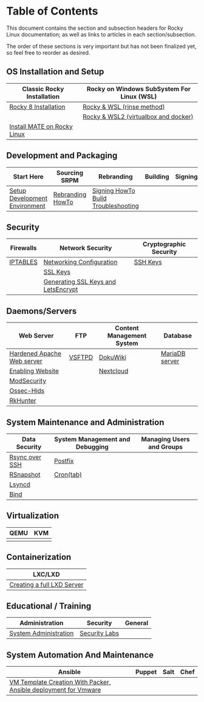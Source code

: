 # Table of Contents

This document contains the section and subsection headers for Rocky Linux documentation; as well as links to articles in each section/subsection.

The order of these sections is very important but has not been finalized yet, so feel free to reorder as desired.

## OS Installation and Setup
| Classic Rocky Installation | Rocky on Windows SubSystem For Linux (WSL) |
| --- |  --- |
| [Rocky 8 Installation](guides/rocky-8-installation.md) | [Rocky & WSL (rinse method)](guides/rocky_to_wsl_howto.md) |
| | [Rocky & WSL2 (virtualbox and docker)](guides/import_rocky_to_wsl_howto.md) |
| [Install MATE on Rocky Linux](guides/mate_installation.md) |  |

## Development and Packaging

Start Here | Sourcing SRPM | Rebranding | Building | Signing | Deployment
--- | --- | --- | --- | --- | ---
[Setup Development Environment](guides/development/package_dev_start.md) | [Rebranding HowTo](guides/development/package_debranding.md) | [Signing HowTo](guides/development/package_signing.md) [Build Troubleshooting](guides/development/package_build_troubleshooting.md)


## Security

| Firewalls | Network Security | Cryptographic Security |
| --- | --- | --- |
|[IPTABLES](guides/enabling_iptables_firewall.md) | [Networking Configuration](guides/basic_network_configuration.md) | [SSH Keys](guides/ssh_public_private_keys.md) |
| | [SSL Keys](guides/ssl_keys_https.md) |
| | [Generating SSL Keys and LetsEncrypt](guides/generating_ssl_keys_lets_encrypt.md) |


## Daemons/Servers

| Web Server | FTP | Content Management System | Database |
| --- | --- | --- | --- |
|[Hardened Apache Web server](guides/apache_hardened_webserver/index.md) | [VSFTPD](guides/secure_ftp_server_vsftpd.md) | [DokuWiki](guides/dokuwiki_server.md) | [MariaDB server](guides/database_mariadb-server.md) |
|[Enabling Website](guides/apache-sites-enabled.md) | | [Nextcloud](guides/cloud_server_using_nextcloud.md) |  |
|[ModSecurity](guides/apache_hardened_webserver/modsecurity.md) | | |
|[Ossec-Hids](guides/apache_hardened_webserver/ossec-hids.md) | | |
|[RkHunter](guides/apache_hardened_webserver/rkhunter.md) | |  |

## System Maintenance and Administration

| Data Security | System Management and Debugging | Managing Users and Groups |
| --- | --- | ---
| [Rsync over SSH](guides/rsync_ssh.md) | [Postfix](guides/postfix_reporting.md) |  |
| [RSnapshot](guides/rsnapshot_backup.md) | [Cron(tab)](guides/cron_jobs_howto.md) |  |
| [Lsyncd](guides/mirroring_lsyncd.md) | |
| [Bind](guides/private_dns_server_using_bind.md) |  |

## Virtualization

| QEMU | KVM |
| --- | --- |
| | |

## Containerization

| LXC/LXD |
| --- |
| [Creating a full LXD Server](guides/lxd_server.md) |

## Educational / Training

| Administration | Security | General |
|----------------|----------|---------|
| [System Administration](guides/admin_guide/00-toc.md) | [Security Labs](labs/security/index.md) |

## System Automation And Maintenance

| Ansible           | Puppet | Salt | Chef |
|-------------------|--------|------|------|
| [VM Template Creation With Packer, Ansible deployment for Vmware](guides/templates-automation-packer-vsphere.md) |  |   |   |
